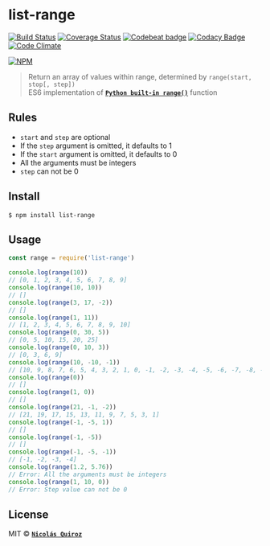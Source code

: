 # list-range

[![Build Status](https://travis-ci.org/nhsz/list-range.svg?branch=master)](https://travis-ci.org/nhsz/list-range)
[![Coverage Status](https://coveralls.io/repos/github/nhsz/list-range/badge.svg?branch=master)](https://coveralls.io/github/nhsz/list-range?branch=master)
[![Codebeat badge](https://codebeat.co/badges/90d7c473-974f-45d6-b62c-3415e6da8b0d)](https://codebeat.co/projects/github-com-nhsz-list-range-master)
[![Codacy Badge](https://api.codacy.com/project/badge/Grade/330539c9950446358587769371f0cdd9)](https://www.codacy.com/app/nquiroz/list-range?utm_source=github.com&amp;utm_medium=referral&amp;utm_content=nhsz/list-range&amp;utm_campaign=Badge_Grade)
[![Code Climate](https://codeclimate.com/github/nhsz/list-range/badges/gpa.svg)](https://codeclimate.com/github/nhsz/list-range)

[![NPM](https://nodei.co/npm/list-range.png?downloads=true&downloadRank=true&stars=true)](https://nodei.co/npm/list-range/)

> Return an array of values within range, determined by `range(start, stop[, step])`  
ES6 implementation of **[`Python built-in range()`](https://docs.python.org/3.6/library/stdtypes.html#range)** function

## Rules

- `start` and `step` are optional
- If the `step` argument is omitted, it defaults to 1
- If the `start` argument is omitted, it defaults to 0
- All the arguments must be integers
- `step` can not be 0

## Install

```
$ npm install list-range
```

## Usage

```js
const range = require('list-range')

console.log(range(10))
// [0, 1, 2, 3, 4, 5, 6, 7, 8, 9]
console.log(range(10, 10))
// []
console.log(range(3, 17, -2))
// []
console.log(range(1, 11))
// [1, 2, 3, 4, 5, 6, 7, 8, 9, 10]
console.log(range(0, 30, 5))
// [0, 5, 10, 15, 20, 25]
console.log(range(0, 10, 3))
// [0, 3, 6, 9]
console.log(range(10, -10, -1))
// [10, 9, 8, 7, 6, 5, 4, 3, 2, 1, 0, -1, -2, -3, -4, -5, -6, -7, -8, -9]
console.log(range(0))
// []
console.log(range(1, 0))
// []
console.log(range(21, -1, -2))
// [21, 19, 17, 15, 13, 11, 9, 7, 5, 3, 1]
console.log(range(-1, -5, 1))
// []
console.log(range(-1, -5))
// []
console.log(range(-1, -5, -1))
// [-1, -2, -3, -4]
console.log(range(1.2, 5.76))
// Error: All the arguments must be integers
console.log(range(1, 10, 0))
// Error: Step value can not be 0
```

## License

MIT © **[`Nicolás Quiroz`](https://nicolasquiroz.com)**
